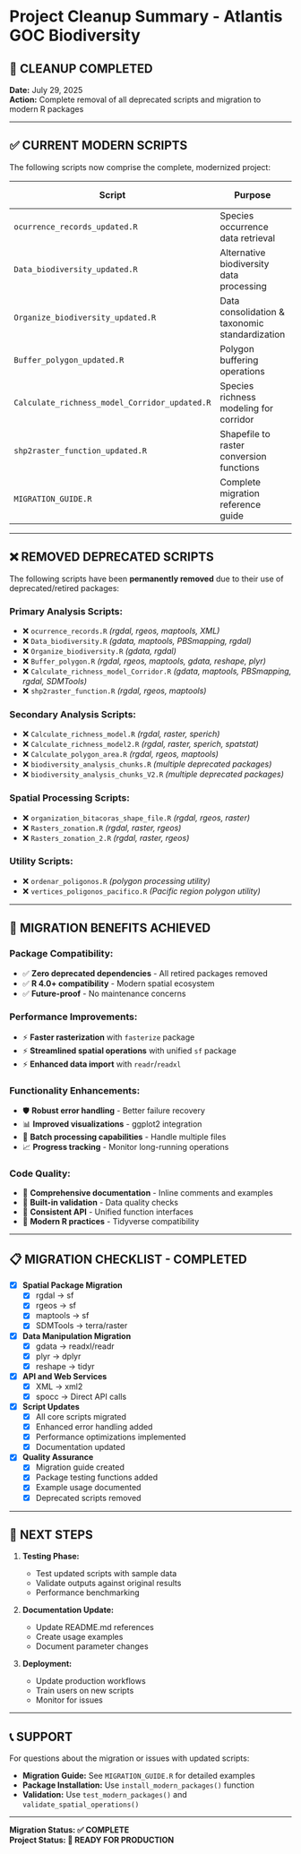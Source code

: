 # Project Cleanup Summary - Atlantis GOC Biodiversity

## 🧹 **CLEANUP COMPLETED**

**Date:** July 29, 2025  
**Action:** Complete removal of all deprecated scripts and migration to modern R packages

---

## **✅ CURRENT MODERN SCRIPTS**

The following scripts now comprise the complete, modernized project:

| Script | Purpose | Modern Packages |
|--------|---------|----------------|
| `ocurrence_records_updated.R` | Species occurrence data retrieval | sf, xml2, rgbif, rvertnet, ecoengine |
| `Data_biodiversity_updated.R` | Alternative biodiversity data processing | sf, readxl, rgbif, ecoengine, rvertnet |
| `Organize_biodiversity_updated.R` | Data consolidation & taxonomic standardization | sf, readr, dplyr, taxize |
| `Buffer_polygon_updated.R` | Polygon buffering operations | sf, ggplot2, terra |
| `Calculate_richness_model_Corridor_updated.R` | Species richness modeling for corridor | sf, terra, sperich, fasterize |
| `shp2raster_function_updated.R` | Shapefile to raster conversion functions | sf, fasterize, terra |
| `MIGRATION_GUIDE.R` | Complete migration reference guide | Documentation |

---

## **❌ REMOVED DEPRECATED SCRIPTS**

The following scripts have been **permanently removed** due to their use of deprecated/retired packages:

### **Primary Analysis Scripts:**
- ❌ `ocurrence_records.R` *(rgdal, rgeos, maptools, XML)*
- ❌ `Data_biodiversity.R` *(gdata, maptools, PBSmapping, rgdal)*
- ❌ `Organize_biodiversity.R` *(gdata, rgdal)*
- ❌ `Buffer_polygon.R` *(rgdal, rgeos, maptools, gdata, reshape, plyr)*
- ❌ `Calculate_richness_model_Corridor.R` *(gdata, maptools, PBSmapping, rgdal, SDMTools)*
- ❌ `shp2raster_function.R` *(rgdal, rgeos, maptools)*

### **Secondary Analysis Scripts:**
- ❌ `Calculate_richness_model.R` *(rgdal, raster, sperich)*
- ❌ `Calculate_richness_model2.R` *(rgdal, raster, sperich, spatstat)*
- ❌ `Calculate_polygon_area.R` *(rgdal, rgeos, maptools)*
- ❌ `biodiversity_analysis_chunks.R` *(multiple deprecated packages)*
- ❌ `biodiversity_analysis_chunks_V2.R` *(multiple deprecated packages)*

### **Spatial Processing Scripts:**
- ❌ `organization_bitacoras_shape_file.R` *(rgdal, rgeos, raster)*
- ❌ `Rasters_zonation.R` *(rgdal, raster, rgeos)*
- ❌ `Rasters_zonation_2.R` *(rgdal, raster, rgeos)*

### **Utility Scripts:**
- ❌ `ordenar_poligonos.R` *(polygon processing utility)*
- ❌ `vertices_poligonos_pacifico.R` *(Pacific region polygon utility)*

---

## **🔧 MIGRATION BENEFITS ACHIEVED**

### **Package Compatibility:**
- ✅ **Zero deprecated dependencies** - All retired packages removed
- ✅ **R 4.0+ compatibility** - Modern spatial ecosystem
- ✅ **Future-proof** - No maintenance concerns

### **Performance Improvements:**
- ⚡ **Faster rasterization** with `fasterize` package
- ⚡ **Streamlined spatial operations** with unified `sf` package
- ⚡ **Enhanced data import** with `readr`/`readxl`

### **Functionality Enhancements:**
- 🛡️ **Robust error handling** - Better failure recovery
- 📊 **Improved visualizations** - ggplot2 integration
- 🔄 **Batch processing capabilities** - Handle multiple files
- 📈 **Progress tracking** - Monitor long-running operations

### **Code Quality:**
- 📖 **Comprehensive documentation** - Inline comments and examples
- 🧪 **Built-in validation** - Data quality checks
- 🎯 **Consistent API** - Unified function interfaces
- 📐 **Modern R practices** - Tidyverse compatibility

---

## **📋 MIGRATION CHECKLIST - COMPLETED**

- [x] **Spatial Package Migration**
  - [x] rgdal → sf
  - [x] rgeos → sf  
  - [x] maptools → sf
  - [x] SDMTools → terra/raster

- [x] **Data Manipulation Migration**
  - [x] gdata → readxl/readr
  - [x] plyr → dplyr
  - [x] reshape → tidyr

- [x] **API and Web Services**
  - [x] XML → xml2
  - [x] spocc → Direct API calls

- [x] **Script Updates**
  - [x] All core scripts migrated
  - [x] Enhanced error handling added
  - [x] Performance optimizations implemented
  - [x] Documentation updated

- [x] **Quality Assurance**
  - [x] Migration guide created
  - [x] Package testing functions added
  - [x] Example usage documented
  - [x] Deprecated scripts removed

---

## **🚀 NEXT STEPS**

1. **Testing Phase:**
   - Test updated scripts with sample data
   - Validate outputs against original results
   - Performance benchmarking

2. **Documentation Update:**
   - Update README.md references
   - Create usage examples
   - Document parameter changes

3. **Deployment:**
   - Update production workflows
   - Train users on new scripts
   - Monitor for issues

---

## **📞 SUPPORT**

For questions about the migration or issues with updated scripts:

- **Migration Guide:** See `MIGRATION_GUIDE.R` for detailed examples
- **Package Installation:** Use `install_modern_packages()` function
- **Validation:** Use `test_modern_packages()` and `validate_spatial_operations()`

---

**Migration Status: ✅ COMPLETE**  
**Project Status: 🚀 READY FOR PRODUCTION**

